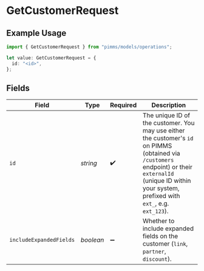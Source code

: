 # GetCustomerRequest

## Example Usage

```typescript
import { GetCustomerRequest } from "pimms/models/operations";

let value: GetCustomerRequest = {
  id: "<id>",
};
```

## Fields

| Field                                                                                                                                                                                                           | Type                                                                                                                                                                                                            | Required                                                                                                                                                                                                        | Description                                                                                                                                                                                                     |
| --------------------------------------------------------------------------------------------------------------------------------------------------------------------------------------------------------------- | --------------------------------------------------------------------------------------------------------------------------------------------------------------------------------------------------------------- | --------------------------------------------------------------------------------------------------------------------------------------------------------------------------------------------------------------- | --------------------------------------------------------------------------------------------------------------------------------------------------------------------------------------------------------------- |
| `id`                                                                                                                                                                                                            | *string*                                                                                                                                                                                                        | :heavy_check_mark:                                                                                                                                                                                              | The unique ID of the customer. You may use either the customer's `id` on PIMMS (obtained via `/customers` endpoint) or their `externalId` (unique ID within your system, prefixed with `ext_`, e.g. `ext_123`). |
| `includeExpandedFields`                                                                                                                                                                                         | *boolean*                                                                                                                                                                                                       | :heavy_minus_sign:                                                                                                                                                                                              | Whether to include expanded fields on the customer (`link`, `partner`, `discount`).                                                                                                                             |